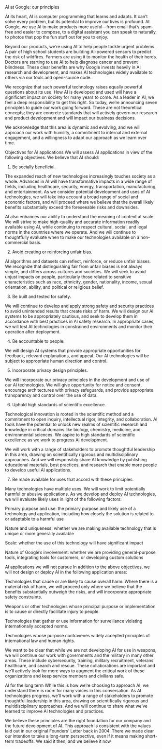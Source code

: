 AI at Google: our principles

At its heart, AI is computer programming that learns and adapts. It can’t solve every problem, but its potential to improve our lives is profound. At Google, we use AI to make products more useful—from email that’s spam-free and easier to compose, to a digital assistant you can speak to naturally, to photos that pop the fun stuff out for you to enjoy.

Beyond our products, we’re using AI to help people tackle urgent problems. A pair of high school students are building AI-powered sensors to predict the risk of wildfires. Farmers are using it to monitor the health of their herds. Doctors are starting to use AI to help diagnose cancer and prevent blindness. These clear benefits are why Google invests heavily in AI research and development, and makes AI technologies widely available to others via our tools and open-source code.

We recognize that such powerful technology raises equally powerful questions about its use. How AI is developed and used will have a significant impact on society for many years to come. As a leader in AI, we feel a deep responsibility to get this right. So today, we’re announcing seven principles to guide our work going forward. These are not theoretical concepts; they are concrete standards that will actively govern our research and product development and will impact our business decisions.

We acknowledge that this area is dynamic and evolving, and we will approach our work with humility, a commitment to internal and external engagement, and a willingness to adapt our approach as we learn over time.

Objectives for AI applications
We will assess AI applications in view of the following objectives. We believe that AI should:

1. Be socially beneficial. 

The expanded reach of new technologies increasingly touches society as a whole. Advances in AI will have transformative impacts in a wide range of fields, including healthcare, security, energy, transportation, manufacturing, and entertainment. As we consider potential development and uses of AI technologies, we will take into account a broad range of social and economic factors, and will proceed where we believe that the overall likely benefits substantially exceed the foreseeable risks and downsides.  

AI also enhances our ability to understand the meaning of content at scale. We will strive to make high-quality and accurate information readily available using AI, while continuing to respect cultural, social, and legal norms in the countries where we operate. And we will continue to thoughtfully evaluate when to make our technologies available on a non-commercial basis.

2. Avoid creating or reinforcing unfair bias.

AI algorithms and datasets can reflect, reinforce, or reduce unfair biases.  We recognize that distinguishing fair from unfair biases is not always simple, and differs across cultures and societies. We will seek to avoid unjust impacts on people, particularly those related to sensitive characteristics such as race, ethnicity, gender, nationality, income, sexual orientation, ability, and political or religious belief.

3. Be built and tested for safety.

We will continue to develop and apply strong safety and security practices to avoid unintended results that create risks of harm.  We will design our AI systems to be appropriately cautious, and seek to develop them in accordance with best practices in AI safety research. In appropriate cases, we will test AI technologies in constrained environments and monitor their operation after deployment.

4. Be accountable to people.

We will design AI systems that provide appropriate opportunities for feedback, relevant explanations, and appeal. Our AI technologies will be subject to appropriate human direction and control.

5. Incorporate privacy design principles.

We will incorporate our privacy principles in the development and use of our AI technologies. We will give opportunity for notice and consent, encourage architectures with privacy safeguards, and provide appropriate transparency and control over the use of data.

6. Uphold high standards of scientific excellence.

Technological innovation is rooted in the scientific method and a commitment to open inquiry, intellectual rigor, integrity, and collaboration. AI tools have the potential to unlock new realms of scientific research and knowledge in critical domains like biology, chemistry, medicine, and environmental sciences. We aspire to high standards of scientific excellence as we work to progress AI development.

We will work with a range of stakeholders to promote thoughtful leadership in this area, drawing on scientifically rigorous and multidisciplinary approaches. And we will responsibly share AI knowledge by publishing educational materials, best practices, and research that enable more people to develop useful AI applications.  

7. Be made available for uses that accord with these principles.  

Many technologies have multiple uses. We will work to limit potentially harmful or abusive applications. As we develop and deploy AI technologies, we will evaluate likely uses in light of the following factors:


Primary purpose and use: the primary purpose and likely use of a technology and application, including how closely the solution is related to or adaptable to a harmful use

Nature and uniqueness: whether we are making available technology that is unique or more generally available

Scale: whether the use of this technology will have significant impact

Nature of Google’s involvement: whether we are providing general-purpose tools, integrating tools for customers, or developing custom solutions

AI applications we will not pursue
In addition to the above objectives, we will not design or deploy AI in the following application areas:


Technologies that cause or are likely to cause overall harm.  Where there is a material risk of harm, we will proceed only where we believe that the benefits substantially outweigh the risks, and will incorporate appropriate safety constraints.

Weapons or other technologies whose principal purpose or implementation is to cause or directly facilitate injury to people.

Technologies that gather or use information for surveillance violating internationally accepted norms.

Technologies whose purpose contravenes widely accepted principles of international law and human rights.

We want to be clear that while we are not developing AI for use in weapons, we will continue our work with governments and the military in many other areas. These include cybersecurity, training, military recruitment, veterans’ healthcare, and search and rescue. These collaborations are important and we’ll actively look for more ways to augment the critical work of these organizations and keep service members and civilians safe.

AI for the long term
While this is how we’re choosing to approach AI, we understand there is room for many voices in this conversation. As AI technologies progress, we’ll work with a range of stakeholders to promote thoughtful leadership in this area, drawing on scientifically rigorous and multidisciplinary approaches. And we will continue to share what we’ve learned to improve AI technologies and practices.

We believe these principles are the right foundation for our company and the future development of AI. This approach is consistent with the values laid out in our original Founders’ Letter back in 2004. There we made clear our intention to take a long-term perspective, even if it means making short-term tradeoffs. We said it then, and we believe it now